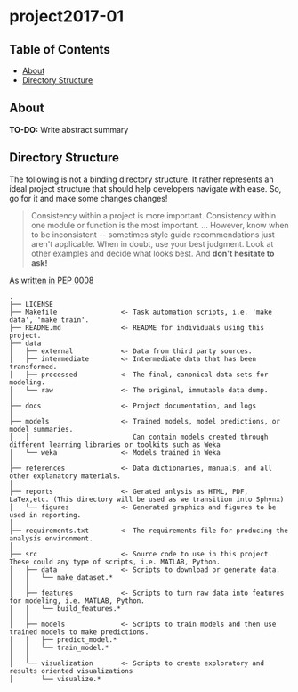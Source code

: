 # project2017-01

## Table of Contents

- [About](#about)
- [Directory Structure](#directory-structure)

## About

**TO-DO:** Write abstract summary

## Directory Structure

The following is not a binding directory structure.
It rather represents an ideal project structure that should help developers navigate with ease.
So, go for it and make some changes changes!

> Consistency within a project is more important. 
> Consistency within one module or function is the most important. 
> ... However, know when to be inconsistent -- sometimes style guide recommendations just aren't applicable. 
> When in doubt, use your best judgment. Look at other examples and decide what looks best. 
> And **don't hesitate to ask!**

[As written in PEP 0008](http://legacy.python.org/dev/peps/pep-0008/)

```
.
├── LICENSE 
├── Makefile                <- Task automation scripts, i.e. 'make data', 'make train'.
├── README.md               <- README for individuals using this project.
├── data
│   ├── external            <- Data from third party sources.
│   ├── intermediate        <- Intermediate data that has been transformed.
│   ├── processed           <- The final, canonical data sets for modeling.
│   └── raw                 <- The original, immutable data dump.
│
├── docs                    <- Project documentation, and logs 
│
├── models                  <- Trained models, model predictions, or model summaries. 
│   │                          Can contain models created through different learning libraries or toolkits such as Weka
│   └── weka                <- Models trained in Weka
│
├── references              <- Data dictionaries, manuals, and all other explanatory materials.
│
├── reports                 <- Gerated anlysis as HTML, PDF, LaTex,etc. (This directory will be used as we transition into Sphynx)
│   └── figures             <- Generated graphics and figures to be used in reporting.
│
├── requirements.txt        <- The requirements file for producing the analysis environment.
│                               
├── src                     <- Source code to use in this project. These could any type of scripts, i.e. MATLAB, Python.
│   ├── data                <- Scripts to download or generate data. 
│   │   └── make_dataset.*  
│   │ 
│   ├── features            <- Scripts to turn raw data into features for modeling, i.e. MATLAB, Python.
│   │   └── build_features.* 
│   │
│   ├── models              <- Scripts to train models and then use trained models to make predictions.
│   │   ├── predict_model.*
│   │   └── train_model.*  
│   │
│   └── visualization       <- Scripts to create exploratory and results oriented visualizations
│       └── visualize.* 
```
